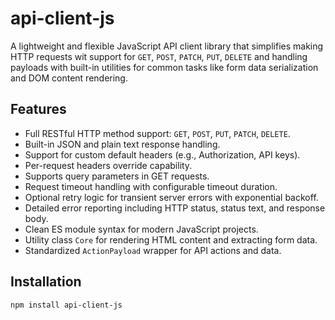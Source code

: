 # api-client-js

A lightweight and flexible JavaScript API client library that simplifies making HTTP requests wit support for `GET`, `POST`, `PATCH`, `PUT`, `DELETE` and handling payloads with built-in utilities for common tasks like form data serialization
and DOM content rendering.

## Features

- Full RESTful HTTP method support: `GET`, `POST`, `PUT`, `PATCH`, `DELETE`.
- Built-in JSON and plain text response handling.
- Support for custom default headers (e.g., Authorization, API keys).
- Per-request headers override capability.
- Supports query parameters in GET requests.
- Request timeout handling with configurable timeout duration.
- Optional retry logic for transient server errors with exponential backoff.
- Detailed error reporting including HTTP status, status text, and response body.
- Clean ES module syntax for modern JavaScript projects.
- Utility class `Core` for rendering HTML content and extracting form data.
- Standardized `ActionPayload` wrapper for API actions and data.

## Installation

```bash
npm install api-client-js
